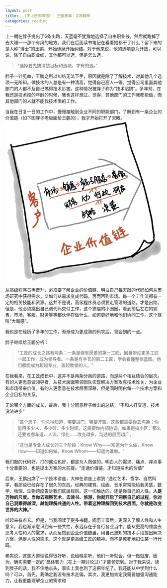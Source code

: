 ```yaml
---
layout: post
title:  《不上班咖啡馆》- 王鹏故事：工匠精神
categories: reading
---
```


上一期在胖子提出了6条出路，天蓝毫不犹豫地选择了自由职业线，然后就跑掉了去大理——那个有风的地方。我们在后面读书笔记在看看她都干了什么？留下来的是人称“博士”的王鹏，开始琢磨开始纠结。对于他来说，他的选项更为开放，可以说，除了自由职业线，其他都可以选，但是怎么选。

> “选择要先搞清楚目标和选项，才有的选。”

胖子一针见血，王鹏之所以纠结无法下手，原因就是除了了解技术，对其他几个选项一无所知。做技术的人总是有一种清高，觉得自己高人一等。觉得公司里面其他部门的人都不及自己搞得技术厉害。这种情况被胖子称为“技术陷阱”。多年前，在我还是技术控的年龄的时候，我也这样想过。觉得，其他部门的工作我都能做，而其他部门的人就不能我技术类的工作。

当我在日复一日的工作中，慢慢接触到企业不同的职能部门，了解到有一条企业的价值链（如下图胖子老板画给王鹏的），我才开始打开了天眼。
![企业价值链](/assets/%E4%B8%8D%E4%B8%8A%E7%8F%AD%E5%92%96%E5%95%A1%E9%A6%86-%E4%BC%81%E4%B8%9A%E4%BB%B7%E5%80%BC%E9%93%BE.png)

从高级程序员再晋升，必须要了解企业的价值链，明白自己每天敲的代码如何从市场研究中获得需求，又如何从需求变成代码，再而回到市场。每一个工作流都有一定的相关技能和资源。这并不是说，高级程序员必须要走管理的道路，才是出路。但是，他必须跳出自己调代码交付工作，这个狭隘的小圈圈，看到前后左右的销售，市场，客服，财务等等都伙伴在做什么，如何更好地和他们协同工作。这个就叫“大局感”。

我也是在经历了多年的工作，渐渐成为更成熟的码农后，领会到的一点。

胖子继续给王鹏分析： 

> “工匠的成长之路有两条：一条是做有愿景的第一工匠，回身带动更多工匠一起工作，成为领导者。一条是有手艺的第二工匠，学会看懂整体蓝图。他们都能成为超越专业，盖起教堂的人。​”

在我看来，在工匠成长中，这并不是两条分离的道路，而是两个相互结合的层次。有的人更愿意做领导者，从技术层面带领团队实现解决方案攻克技术难关，为企业和市场带来价值。有的人更愿意在技术层面深耕，但是同时明白每一个技术方案和企业目标的关系。

无论哪个方面的成长，最后，我十分同意胖子给出的总结，“不和人打交道，技术没法进步”

> “盖个房子，你总得知道，哪要进门，哪要开窗，这些都需要你去沟通；你能用多少人、多少砖、多少时间，这需要你内部协调。如果是搞小区，那么还要考虑车道、人流、绿化……改变越多，沟通的层面越广。

> “这也是专业人成长的三个阶段：Know Why——知道为什么做，Know How——知道如何做，Know Whom——知道为谁做。​”

我们敲的代码好，打的酱油也好，都是为人而做的。明白人的需求、痛点、痒点事十分重要的，也是提出方案的大前提。“走通价值链，才知道技术的价值”

后来，王鹏出席了一个技术讲座，大神在讲座上讲到 “通过艺术、哲学、自然科学，看那些已经存在了很久的东西。经典的建筑、绘画、音乐常常能给我灵感，数学、物理、生物跨度告诉我们底层规则。这一切触达的，还是你自己的人性。**人是万物的尺度。当你去观察艺术，去读书、旅游，你就开启了洞察自己的过程，你对自己洞察得越深，越能理解共通的人性。带着这种理解回到技术层面，你就是改变世界的大神。**” 

听起来有点玄。但是，当我阅读了更多书籍，阅历丰富后，更深入了解人性和人生意义。我也渐渐意识到有一些共性，永远存在于各行各业当中。能从更高的维度去思考人性和人的需求，从而反馈到企业价值链里，用自己熟知的技术手段提出解决方案，满足人性的需求，这个就是更高级工匠的精神。而不是死死地扣住某一行代码。

老实说，这些大道理说得很好听，说给晚辈听，他们一听就会，但一做就废，因为，确实需要一定的“晶体智力（在上一期讨论过）”才能领悟到。对于我来说，读到胖子的话，我不住地点头，事实上我也到了这把年纪了。我还能从中学到什么吗？可以，首先，我确定我没有技术走偏，其次，我更加肯定我需要加强沟通能力，让我更能理解企业的需求和
<!--stackedit_data:
eyJoaXN0b3J5IjpbLTEzNDEyOTc0MjQsLTM4NTY0MzcxMSwtMT
g0ODI1MzU5NCwtOTg1MDcxNjYwLC0xNDA1ODcwMzA2LC01OTA4
NjgwNjUsMTU0MjIzNjI1OCwyNjgzNjgxNjUsLTkzNTEwNTgxOC
wtMTIyODIyNDI0NF19
-->